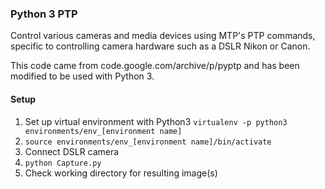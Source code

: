 ### Python 3 PTP
Control various cameras and media devices using MTP's PTP commands, specific to controlling camera hardware such as a DSLR Nikon or Canon.

This code came from code.google.com/archive/p/pyptp and has been modified to be used with Python 3.

#### Setup
1. Set up virtual environment with Python3 `virtualenv -p python3 environments/env_[environment name]`
2. `source environments/env_[environment name]/bin/activate`
3. Connect DSLR camera
4. `python Capture.py`
5. Check working directory for resulting image(s)